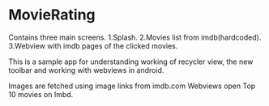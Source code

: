 # MovieRating

Contains three main screens.
1.Splash.
2.Movies list from imdb(hardcoded).
3.Webview with imdb pages of the clicked movies.

This is a sample app for understanding working of recycler view, the new toolbar and working with webviews in android.

Images are fetched using image links from imdb.com
Webviews open Top 10 movies on Imbd.
